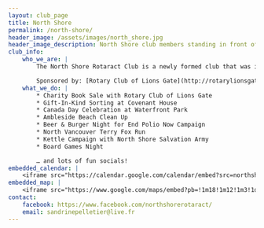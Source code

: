 ```yaml
---
layout: club_page
title: North Shore
permalink: /north-shore/
header_image: /assets/images/north_shore.jpg
header_image_description: North Shore club members standing in front of a Rotaract display
club_info:
    who_we_are: |
        The North Shore Rotaract Club is a newly formed club that was inducted in beginning of 2017. The club was formed by a group of friends who met through their love of service, and saw opportunity to give back to their North Shore communities through Rotary. The club has four main focus’ Club Service, Vocational Service, Community Service and International Service. North Shore Rotaract has two meeting a month, one planning and one fellowship.

        Sponsored by: [Rotary Club of Lions Gate](http://rotarylionsgate.com/), [Rotary Club of North Vancouver](http://www.rotarynorthvan.com/home.html), [Rotary Club of West Vancouver](https://portal.clubrunner.ca/787/), and [Rotary Club of West Vancouver Sunrise](http://www.westvancouver.com/rotary-club-of-west-vancouver-sunrise/986/)
    what_we_do: |
        * Charity Book Sale with Rotary Club of Lions Gate
        * Gift-In-Kind Sorting at Covenant House
        * Canada Day Celebration at Waterfront Park
        * Ambleside Beach Clean Up
        * Beer & Burger Night for End Polio Now Campaign
        * North Vancouver Terry Fox Run
        * Kettle Campaign with North Shore Salvation Army
        * Board Games Night

        … and lots of fun socials!
embedded_calendar: |
    <iframe src="https://calendar.google.com/calendar/embed?src=northshorerotaract%40gmail.com&amp;ctz=America/Vancouver" style="border: 0" scrolling="no" width="400" height="600" frameborder="0"></iframe>
embedded_map: |
    <iframe src="https://www.google.com/maps/embed?pb=!1m18!1m12!1m3!1d2601.098408706502!2d-123.0830657843095!3d49.31241997933462!2m3!1f0!2f0!3f0!3m2!1i1024!2i768!4f13.1!3m3!1m2!1s0x5486704c8f8975fd%3A0x2640d23322a200e0!2sJohn+Braithwaite+Community+Centre!5e0!3m2!1sen!2sca!4v1515376338738" style="border: 0px none; pointer-events: none;" allowfullscreen="" width="600" height="450" frameborder="0"></iframe>
contact:
    facebook: https://www.facebook.com/northshorerotaract/
    email: sandrinepelletier@live.fr 
---
```

